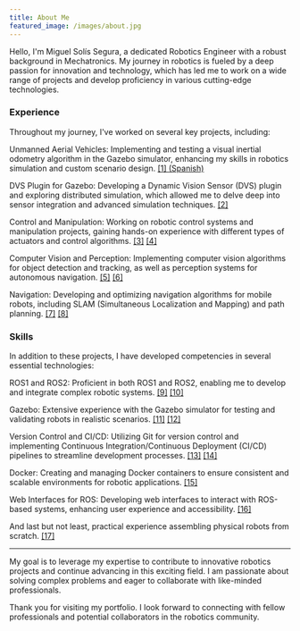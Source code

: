 ```yaml
---
title: About Me
featured_image: /images/about.jpg
---
```


Hello, I'm Miguel Solís Segura, a dedicated Robotics Engineer with a robust background in Mechatronics. My journey in robotics is fueled by a deep passion for innovation and technology, which has led me to work on a wide range of projects and develop proficiency in various cutting-edge technologies.

### Experience

Throughout my journey, I've worked on several key projects, including:

Unmanned Aerial Vehicles: Implementing and testing a visual inertial odometry algorithm in the Gazebo simulator, enhancing my skills in robotics simulation and custom scenario design. [[1] (Spanish)](https://drive.google.com/drive/folders/1Dmei984ACG8LMDWPM2aDeSLuJoGLLWCl?usp=sharing)

DVS Plugin for Gazebo: Developing a Dynamic Vision Sensor (DVS) plugin and exploring distributed simulation, which allowed me to delve deep into sensor integration and advanced simulation techniques. [[2]](https://drive.google.com/drive/folders/1P0mIp7zBx-AfaKiSvhH2YbSjNwhjwzEV?usp=sharing)

Control and Manipulation: Working on robotic control systems and manipulation projects, gaining hands-on experience with different types of actuators and control algorithms. [[3]](https://miguelsolissegura.com/project/robot-control) [[4]](https://miguelsolissegura.com/project/moveit2-pick-place)

Computer Vision and Perception: Implementing computer vision algorithms for object detection and tracking, as well as perception systems for autonomous navigation. [[5]](https://miguelsolissegura.com/project/moveit2-perception) [[6]](https://miguelsolissegura.com/project/navigation-enhancements)

Navigation: Developing and optimizing navigation algorithms for mobile robots, including SLAM (Simultaneous Localization and Mapping) and path planning. [[7]](https://miguelsolissegura.com/project/navigation-system) [[8]](https://miguelsolissegura.com/project/path-planning)

### Skills

In addition to these projects, I have developed competencies in several essential technologies:

ROS1 and ROS2: Proficient in both ROS1 and ROS2, enabling me to develop and integrate complex robotic systems. [[9]](https://miguelsolissegura.com/project/ros-gui) [[10]](https://miguelsolissegura.com/project/shelf-attachment)

Gazebo: Extensive experience with the Gazebo simulator for testing and validating robots in realistic scenarios. [[11]](https://miguelsolissegura.com/project/ros2-components) [[12]](https://miguelsolissegura.com/project/barista-robots-p1)

Version Control and CI/CD: Utilizing Git for version control and implementing Continuous Integration/Continuous Deployment (CI/CD) pipelines to streamline development processes. [[13]](https://miguelsolissegura.com/project/tortoisebot-tests) [[14]](https://miguelsolissegura.com/project/jenkins-ci)

Docker: Creating and managing Docker containers to ensure consistent and scalable environments for robotic applications. [[15]](https://miguelsolissegura.com/project/tortoisebot-docker)

Web Interfaces for ROS: Developing web interfaces to interact with ROS-based systems, enhancing user experience and accessibility. [[16]](https://miguelsolissegura.com/project/tortoisebot-webapp)

And last but not least, practical experience assembling physical robots from scratch. [[17]](https://miguelsolissegura.com/project/tortoisebot)

---

My goal is to leverage my expertise to contribute to innovative robotics projects and continue advancing in this exciting field. I am passionate about solving complex problems and eager to collaborate with like-minded professionals.

Thank you for visiting my portfolio. I look forward to connecting with fellow professionals and potential collaborators in the robotics community.
